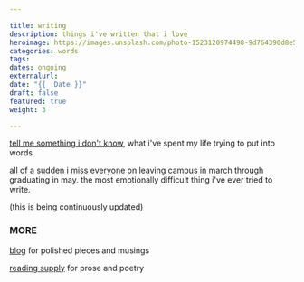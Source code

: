 ```yaml
---

title: writing
description: things i've written that i love
heroimage: https://images.unsplash.com/photo-1523120974498-9d764390d8e5?ixlib=rb-1.2.1&ixid=eyJhcHBfaWQiOjEyMDd9&auto=format&fit=crop&w=600&q=60
categories: words
tags: 
dates: ongoing
externalurl:
date: "{{ .Date }}"
draft: false
featured: true
weight: 3

---
```



[tell me something i don't know](https://reading.supply/@kelly/tell-me-something-i-dont-already-know-hGzs5s), what i've spent my life trying to put into words

[all of a sudden i miss everyone](https://blog.kellyluo.me/articles/2020-05/all-of-a-sudden-i-miss-everyone) on leaving campus in march through graduating in may. the most emotionally difficult thing i've ever tried to write.

(this is being continuously updated)

### MORE

[blog](https://blog.kellyluo.me) for polished pieces and musings

[reading supply](https://reading.supply/@kelly) for  prose and poetry

<!--[in-verse](tiny.cc/in-verse) for drafts of words i'm still working on-->